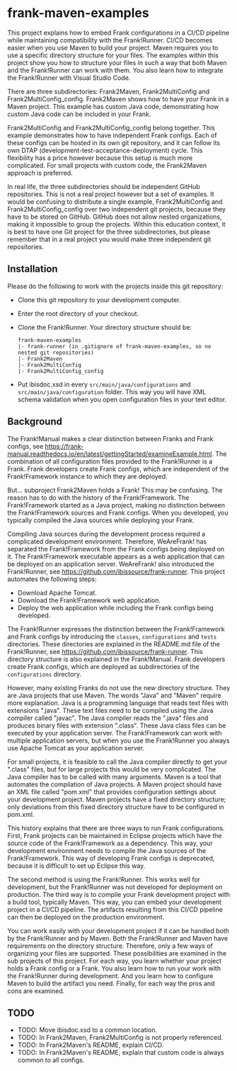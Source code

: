 # frank-maven-examples

This project explains how to embed Frank configurations in a CI/CD pipeline while maintaining compatibility with the Frank!Runner. CI/CD becomes easier when you use Maven to build your project. Maven requires you to use a specific directory structure for your files. The examples within this project show you how to structure your files in such a way that both Maven and the Frank!Runner can work with them. You also learn how to integrate the Frank!Runner with Visual Studio Code.

There are three subdirectories: Frank2Maven, Frank2MultiConfig and Frank2MultiConfig_config. Frank2Maven shows how to have your Frank in a Maven project. This example has custom Java code, demonstrating how custom Java code can be included in your Frank.

Frank2MultiConfig and Frank2MultiConfig_config belong together. This example demonstrates how to have independent Frank configs. Each of these configs can be hosted in its own git repository, and it can follow its own DTAP (development-test-acceptance-deployment) cycle. This flexibility has a price however because this setup is much more complicated. For small projects with custom code, the Frank2Maven approach is preferred.

In real life, the three subdirectories should be independent GitHub repositories. This is not a real project however but a set of examples. It would be confusing to distribute a single example, Frank2MultiConfig and Frank2MultiConfig_config over two independent git projects, because they have to be stored on GitHub. GitHub does not allow nested organizations, making it impossible to group the projects. Within this education context, it is best to have one Git project for the three subdirectories, but please remember that in a real project you would make three independent git repositories.

## Installation

Please do the following to work with the projects inside this git repository:

* Clone this git repository to your development computer.
* Enter the root directory of your checkout.
* Clone the Frank!Runner. Your directory structure should be:

      frank-maven-examples
      |- frank-runner (in .gitignore of frank-maven-examples, so no nested git repositories)
      |- Frank2Maven
      |- Frank2MultiConfig
      |- Frank2MultiConfig_config

* Put ibisdoc.xsd in every `src/main/java/configurations` and `src/main/java/configuration` folder. This way you will have XML schema validation when you open configuration files in your text editor.

## Background

The Frank!Manual makes a clear distinction between Franks and Frank configs, see https://frank-manual.readthedocs.io/en/latest/gettingStarted/examineExample.html. The combination of all configuration files provided to the Frank!Runner is a Frank. Frank developers create Frank configs, which are independent of the Frank!Framework instance to which they are deployed.

But... subproject Frank2Maven holds a Frank! This may be confusing. The reason has to do with the history of the Frank!Framework. The Frank!Framework started as a Java project, making no distinction between the Frank!Framework sources and Frank configs. When you developed, you typically compiled the Java sources while deploying your Frank.

Compiling Java sources during the development process required a complicated development environment. Therefore, WeAreFrank! has separated the Frank!Framework from the Frank configs being deployed on it. The Frank!Framework executable appears as a web application that can be deployed on an application server. WeAreFrank! also introduced the Frank!Runner, see https://github.com/ibissource/frank-runner. This project automates the following steps:

* Download Apache Tomcat.
* Download the Frank!Framework web application.
* Deploy the web application while including the Frank configs being developed.

The Frank!Runner expresses the distinction between the Frank!Framework and Frank configs by introducing the `classes`, `configurations` and `tests` directories. These directories are explained in the README.md file of the Frank!Runner, see https://github.com/ibissource/frank-runner. This directory structure is also explained in the Frank!Manual. Frank developers create Frank configs, which are deployed as subdirectories of the `configurations` directory.

However, many existing Franks do not use the new directory structure. They are Java projects that use Maven. The words "Java" and "Maven" require more explanation. Java is a programming language that reads text files with extensions ".java". These text files need to be compiled using the Java compiler called "javac". The Java compiler reads the ".java" files and produces binary files with extension ".class". These Java class files can be executed by your application server. The Frank!Framework can work with multiple application servers, but when you use the Frank!Runner you always use Apache Tomcat as your application server.

For small projects, it is feasible to call the Java compiler directly to get your ".class" files, but for large projects this would be very complicated. The Java compiler has to be called with many arguments. Maven is a tool that automates the compilation of Java projects. A Maven project should have an XML file called "pom.xml" that provides configuration settings about your development project. Maven projects have a fixed directory structure; only deviations from this fixed directory structure have to be configured in pom.xml.

This history explains that there are three ways to run Frank configurations. First, Frank projects can be maintained in Eclipse projects which have the source code of the Frank!Framework as a dependency. This way, your development environment needs to compile the Java sources of the Frank!Framework. This way of developing Frank configs is deprecated, because it is difficult to set up Eclipse this way.

The second method is using the Frank!Runner. This works well for development, but the Frank!Runner was not developed for deployment on production. The third way is to compile your Frank development project with a build tool, typically Maven. This way, you can embed your development project in a CI/CD pipeline. The artifacts resulting from this CI/CD pipeline can then be deployed on the production environment.

You can work easily with your development project if it can be handled both by the Frank!Runner and by Maven. Both the Frank!Runner and Maven have requirements on the directory structure. Therefore, only a few ways of organizing your files are supported. These possibilities are examined in the sub projects of this project. For each way, you learn whether your project holds a Frank config or a Frank. You also learn how to run your work with the Frank!Runner during development. And you learn how to configure Maven to build the artifact you need. Finally, for each way the pros and cons are examined.

## TODO

* TODO: Move ibisdoc.xsd to a common location.
* TODO: In Frank2Maven, Frank2MultiConfig is not properly referenced.
* TODO: In Frank2Maven's README, explain CI/CD.
* TODO: In Frank2Maven's README, explain that custom code is always common to all configs.
